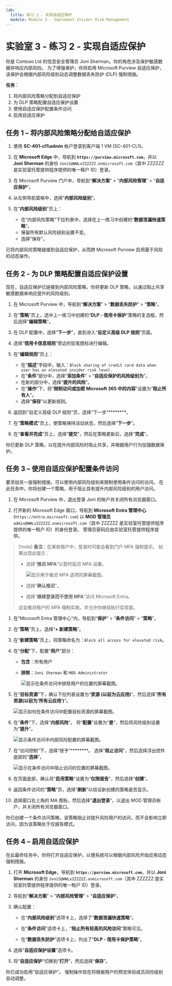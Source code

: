 ```yaml
---
lab:
  title: 练习 2 - 实现自适应保护
  module: Module 3 - Implement Insider Risk Management
---
```


# 实验室 3 - 练习 2 - 实现自适应保护

你是 Contoso Ltd 的信息安全管理员 Joni Sherman。你的角色涉及保护敏感数据并响应内部风险。 为了增强保护，你将启用 Microsoft Purview 自适应保护，该保护会根据内部风险级别动态调整数据丢失防护 (DLP) 强制措施。

**任务**：

1. 将内部风险策略分配到自适应保护
1. 为 DLP 策略配置自适应保护设置
1. 使用自适应保护配置条件访问
1. 启用自适应保护

## 任务 1 – 将内部风险策略分配给自适应保护

1. 使用 **SC-401-cl1\admin** 帐户登录到客户端 1 VM (SC-401-CL1)。

1. 在 **Microsoft Edge** 中，导航到 **`https://purview.microsoft.com`**，并以 **Joni Sherman** 的身份 `JoniS@WWLxZZZZZZ.onmicrosoft.com`（其中 ZZZZZZ 是实验室托管提供程序提供的唯一租户 ID）登录。

1. 在 Microsoft Purview 门户中，导航到“**解决方案**” > “**内部风险管理**” > “**自适应保护**”。

1. 从左侧导航窗格中，选择“**内部风险级别**”。

1. 在“**内部风险级别**”页上：

   - 在“内部风险策略”下拉列表中，选择在上一练习中创建的“**数据泄漏快速策略**”。
   - 保留所有默认风险级别设置不变。
   - 选择“保存”。

已将内部风险策略链接到自适应保护，从而跨 Microsoft Purview 启用基于风险的动态操作。

## 任务 2 - 为 DLP 策略配置自适应保护设置

现在，自适应保护已链接到内部风险策略，你将更新 DLP 策略，以通过阻止共享敏感数据来响应提升的风险级别。

1. 在 Microsoft Purview 中，导航到“**解决方案**” > “**数据丢失防护**” > “**策略**”。

1. 在“**策略**”页上，选中上一练习中创建的“**DLP - 信用卡保护**”策略的复选框，然后选择“**编辑策略**”。

1. 在 DLP 配置中，选择“**下一步**”，直到进入“**自定义高级 DLP 规则**”页面。

1. 选择“**信用卡信息规则**”旁边的铅笔图标进行编辑。

1. 在“**编辑规则**”页上：
   - 在“**描述**”字段中，输入：`Block sharing of credit card data when user has an elevated insider risk level.`
   - 在“**条件**”部分中，选择“**添加条件**” > “**自适应保护的风险级别为**”。
   - 在新的部分中，选择“**提升的风险**”。
   - 在“**操作**”下，将“**限制访问或加密 Microsoft 365 中的内容**”设置为“**阻止所有人**”。
   - 选择“**保存**”以更新规则。

1. 返回到“自定义高级 DLP 规则”页，选择“下一步”********。

1. 在“**策略模式**”页上，使策略保持活动状态，然后选择“**下一步**”。

1. 在“**查看并完成**”页上，选择“**提交**”，然后在策略更新后，选择“**完成**”。

你已更新 DLP 策略，以在提升内部风险时阻止共享，并根据用户行为加强数据保护。

## 任务 3 – 使用自适应保护配置条件访问

要添加另一层强制措施，可以使用内部风险级别来限制使用条件访问的访问。 在此任务中，你将创建一个策略，用于阻止具有提升内部风险级别的用户访问。

1. 在 Microsoft Purview 中，退出登录 Joni 的帐户并关闭所有浏览器窗口。

1. 打开新的 Microsoft Edge 窗口，导航到 **Microsoft Entra 管理中心** (`https://entra.microsoft.com`) 以 **MOD 管理员** `admin@WWLxZZZZZZ.onmicrosoft.com`（其中 ZZZZZZ 是实验室托管提供程序提供的唯一租户 ID）的身份登录。 管理员密码应由实验室托管提供程序提供。

> [!note] **备注**：在某些租户中，登录时可能会看到门户 MFA 强制提示。 如果出现此提示：
> - 选择“**推迟 MFA**”以暂时延迟 MFA 设置。
>
>   ![显示用于推迟 MFA 选项的屏幕截图。](../Media/postpone-mfa.png)
> - 选择“**确认推迟**”。
>
> - 选择“**继续登录而不使用 MFA**”访问 Microsoft Entra。
>
> 这会推迟租户的 MFA 强制实施，并允许你继续执行实验室。

1. 在“Microsoft Entra 管理中心”内，导航到“**保护**” > “**条件访问**” > “**策略**”。

1. 在“**策略**”页上，选择“**+ 新建策略**”。

1. 在“**新建策略**”页上，将策略命名为：`Block all access for elevated risk`。

1. 在“**分配**”下，配置“**用户**”部分：

   - **包含**：所有用户  
   - **排除**：`Joni Sherman` 和 `MOD Administrator`

     ![显示在条件访问中排除用户的位置的屏幕截图。](../Media/ca-exclude-users.png)

1. 在“**目标资源**”下，确认下拉列表设置为“**资源 (以前为云应用)**”，然后选择“**所有资源(以前为‘所有云应用’)**”。

     ![显示如何在条件访问中配置目标资源的屏幕截图。](../Media/ca-target-resources.png)

1. 在“**条件**”下，选择“**内部风险**”。 将“**配置**”设置为“**是**”，然后将风险级别设置为“**提升**”。

     ![显示条件访问中内部风险配置的屏幕截图。](../Media/ca-insider-risk-levels.png)

1. 在“访问控制”下，选择“授予”********。 选择“**阻止访问**”，然后选择浮出控件底部的“**选择**”。

     ![显示在条件访问中阻止访问的位置的屏幕截图。](../Media/ca-block-access.png)

1. 在页面底部，确认将“**启用策略**”设置为“**仅限报告**”，然后选择“**创建**”。

1. 返回条件访问的“**策略**”页，选择“**刷新**”以验证新创建的策略是否显示。

1. 选择窗口右上角的 MA 图标，然后选择“**退出登录**”，以退出 MOD 管理员帐户，并关闭所有浏览器窗口。

你已创建一个条件访问策略，该策略阻止对提升风险用户的访问，而不会影响立即访问，因为该策略处于仅报告模式。

## 任务 4 – 启用自适应保护

在此最终任务中，你将打开自适应保护，以便系统可以根据内部风险开始应用动态强制措施。

1. 打开 **Microsoft Edge**，导航到 **`https://purview.microsoft.com`**，并以 **Joni Sherman** 的身份 `JoniS@WWLxZZZZZZ.onmicrosoft.com`（其中 ZZZZZZ 是实验室托管提供程序提供的唯一租户 ID）登录。

1. 导航到“**解决方案**” > “**内部风险管理**” > “**自适应保护**”。

1. 确认配置：

   - 在“**内部风险级别**”选项卡上，选择了“**数据泄漏快速策略**”。

   - 在“**条件访问**”选项卡上，“**阻止所有较高的风险访问**”策略可见。

   - 在“**数据丢失防护**”选项卡上，列出了“**DLP - 信用卡保护策略**”。

1. 选择“**自适应保护设置**”选项卡。

1. 将“**自适应保护**”切换到“**打开**”，然后选择“**保存**”。

你已成功启用“自适应保护”。 强制操作现在将根据用户的预览体验成员风险级别自动调整。
